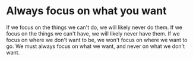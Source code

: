 # Always focus on what you want

If we focus on the things we can't do, we will likely never do them. If we focus on the things we can't have, we will likely never have them. If we focus on where we don't want to be, we won't focus on where we want to go. We must always focus on what we want, and never on what we don't want.
